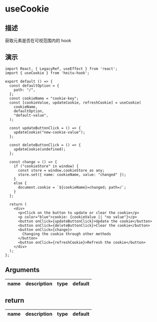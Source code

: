 # useCookie

## 描述

获取元素是否在可视范围内的 hook

## 演示


```tsx
import React, { LegacyRef, useEffect } from 'react';
import { useCookie } from 'heitu-hook';

export default () => {
  const defaultOption = {
    path: "/",
  };
  const cookieName = "cookie-key";
  const [cookieValue, updateCookie, refreshCookie] = useCookie(
    cookieName,
    defaultOption,
    "default-value",
  );

  const updateButtonClick = () => {
    updateCookie("new-cookie-value");
  };

  const deleteButtonClick = () => {
    updateCookie(undefined);
  };

  const change = () => {
    if ("cookieStore" in window) {
      const store = window.cookieStore as any;
      store.set({ name: cookieName, value: "changed" });
    }
    else {
      document.cookie = `${cookieName}=changed; path=/`;
    }
  };

  return (
    <div>
      <p>Click on the button to update or clear the cookie</p>
      <p color="blue">cookie: {cookieValue || "no value"}</p>
      <button onClick={updateButtonClick}>Update the cookie</button>
      <button onClick={deleteButtonClick}>Clear the cookie</button>
      <button onClick={change}>
        Changing the cookie through other methods
      </button>
      <button onClick={refreshCookie}>Refresh the cookie</button>
    </div>
  );
};
```

## Arguments

| name    | description              | type                     | default                                        |
|---------|--------------------------|--------------------------|------------------------------------------------|


## return

| name      | description              | type                                     | default |
|-----------|--------------------------|------------------------------------------|---------|
